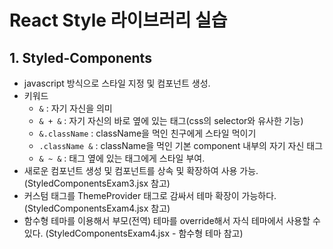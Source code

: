 # React Style 라이브러리 실습

## 1. Styled-Components
  * javascript 방식으로 스타일 지정 및 컴포넌트 생성.
  * 키워드
    + `&` : 자기 자신을 의미
    + `& + &` : 자기 자신의 바로 옆에 있는 태그(css의 selector와 유사한 기능)
    + `&.className` : className을 먹인 친구에게 스타일 먹이기
    + `.className &` : className을 먹인 기본 component 내부의 자기 자신 태그
    + `& ~ &` : 태그 옆에 있는 태그에게 스타일 부여.
  * 새로운 컴포넌트 생성 및 컴포넌트를 상속 및 확장하여 사용 가능.(StyledComponentsExam3.jsx 참고)
  * 커스텀 태그를 ThemeProvider 태그로 감싸서 테마 확장이 가능하다. (StyledComponentsExam4.jsx 참고)
  * 함수형 테마를 이용해서 부모(전역) 테마를 override해서 자식 테마에서 사용할 수 있다. (StyledComponentsExam4.jsx - 함수형 테마 참고)
